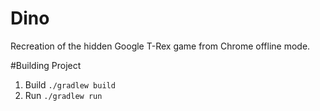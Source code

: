 # Dino
Recreation of the hidden Google T-Rex game from Chrome offline mode.

#Building Project
1. Build  `./gradlew build`
2. Run `./gradlew run`
